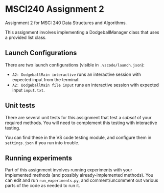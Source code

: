 # MSCI240 Assignment 2

Assignment 2 for MSCI 240 Data Structures and Algorithms.

This assignment involves implementing a DodgeballManager class that uses a provided list class.


## Launch Configurations

There are two launch configurations (visible in `.vscode/launch.json`):

 - `A2: DodgeballMain interactive` runs an interactive session with expected input from the terminal.
 - `A2: DodgeballMain file input` runs an interactive session with expected input `input.txt`.


## Unit tests

There are several unit tests for this assignment that test a *subset* of your required methods. You will need to complement this testing with interactive testing.

You can find these in the VS code testing module, and configure them in `settings.json` if you run into trouble.


## Running experiments

Part of this assignment involves running experiments with your implemented methods (and possibly already-implemented methods). You can edit and run `run_experiments.py`, and comment/uncomment out various parts of the code as needed to run it.





